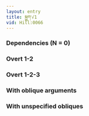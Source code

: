 ```yaml
---
layout: entry
title: སྐྱུག་√1
vid: Hill:0066
---
```

### Dependencies (N = 0)


### Overt 1-2


### Overt 1-2-3


### With oblique arguments


### With unspecified obliques
